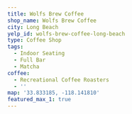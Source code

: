 ```yaml
---
title: Wolfs Brew Coffee
shop_name: Wolfs Brew Coffee
city: Long Beach
yelp_id: wolfs-brew-coffee-long-beach
type: Coffee Shop
tags:
  - Indoor Seating
  - Full Bar
  - Matcha
coffee:
  - Recreational Coffee Roasters
  - ''
map: '33.833185, -118.141810'
featured_max_1: true
---
```


